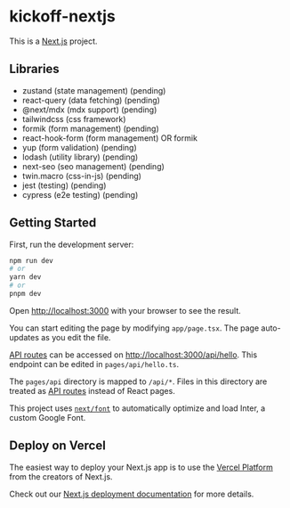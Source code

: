 # kickoff-nextjs

This is a [Next.js](https://nextjs.org/) project.

## Libraries

- zustand (state management) (pending)
- react-query (data fetching) (pending)
- @next/mdx (mdx support) (pending)
- tailwindcss (css framework)
- formik (form management) (pending)
- react-hook-form (form management) OR formik
- yup (form validation) (pending)
- lodash (utility library) (pending)
- next-seo (seo management) (pending)
- twin.macro (css-in-js) (pending)
- jest (testing) (pending)
- cypress (e2e testing) (pending)

## Getting Started

First, run the development server:

```bash
npm run dev
# or
yarn dev
# or
pnpm dev
```

Open [http://localhost:3000](http://localhost:3000) with your browser to see the result.

You can start editing the page by modifying `app/page.tsx`. The page auto-updates as you edit the file.

[API routes](https://nextjs.org/docs/api-routes/introduction) can be accessed on [http://localhost:3000/api/hello](http://localhost:3000/api/hello). This endpoint can be edited in `pages/api/hello.ts`.

The `pages/api` directory is mapped to `/api/*`. Files in this directory are treated as [API routes](https://nextjs.org/docs/api-routes/introduction) instead of React pages.

This project uses [`next/font`](https://nextjs.org/docs/basic-features/font-optimization) to automatically optimize and load Inter, a custom Google Font.

## Deploy on Vercel

The easiest way to deploy your Next.js app is to use the [Vercel Platform](https://vercel.com/new?utm_medium=default-template&filter=next.js&utm_source=create-next-app&utm_campaign=create-next-app-readme) from the creators of Next.js.

Check out our [Next.js deployment documentation](https://nextjs.org/docs/deployment) for more details.
